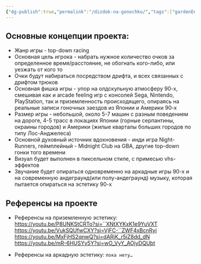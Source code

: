 ```yaml
---
{"dg-publish":true,"permalink":"/dizdok-na-gonochku/","tags":["gardenEntry"]}
---
```



## Основные концепции проекта:

- Жанр игры - top-down racing
- Основная цель игрока - набрать нужное количество очков за определенное время/расстояние, не обогнать кого-либо, или уезжать от кого то
- Очки будут набираться посредством дрифта, и всех связанных с дрифтом трюков
- Основная фишка игры - упор на олдскульную атмосферу 90-х, смешивая как и arcade feeling игр с консолей Sega, Nintendo, PlayStation, так и приземленность происходящего, опираясь на реальные записи гоночных заездов из Японии и Америки 90-х
- Размер игры - небольшой, около 5-7 машин с разным поведением на дороге, 4-5 трасс в локациях Японии (горные серпантины, окраины городов) и Америки (жилые кварталы больших городов по типу Лос-Анджелеса)
- Основной духовный источник вдохновения - инди игра Night-Runners, геймплейный - Midnight Club на GBA, другие top-down гонки того времени
- Визуал будет выполнен в пиксельном стиле, с примесью vhs-эффектов
- Звучание будет опираться одновременно на аркадные игры 90-х и на современную андеграунд(или полу-андеграунд) музыку, которая пытается опираться на эстетику 90-х

## Референсы на проекте

- Референсы на приземленную эстетику:
	https://youtu.be/P8UNKStCRTo?si=``XNtXYKxK1e9YuVXT
	https://youtu.be/VukSQUfwCXY?si=VjFC-``ZWF4xBcnRyi
	https://youtu.be/MxFjHS2qnwQ?si=dARjK_r5iZ8dd_dN
	https://youtu.be/mR-6HUSYv5Y?si=wO_VyY_AOjyDQUbt

- Референсы на аркадную эстетику:
	`пока нету…`

